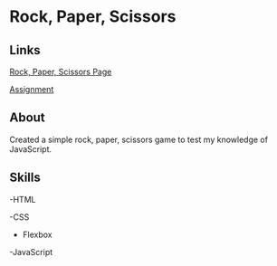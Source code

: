 # Rock, Paper, Scissors

## Links
[Rock, Paper, Scissors Page](https://amaty119.github.io/odin-rock-paper-scissors/)

[Assignment](https://www.theodinproject.com/lessons/foundations-rock-paper-scissors)
## About
Created a simple rock, paper, scissors game to test my knowledge of JavaScript.

## Skills
-HTML

-CSS
 - Flexbox
 
 -JavaScript